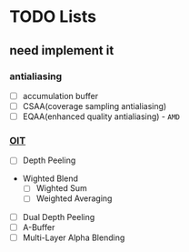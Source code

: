 # TODO Lists

## need implement it

### antialiasing

- [ ] accumulation buffer
- [ ] CSAA(coverage sampling antialiasing)
- [ ] EQAA(enhanced quality antialiasing) - `AMD`

### [OIT][OIT_1]

- [ ] Depth Peeling
- Wighted Blend
  - [ ] Wighted Sum
  - [ ] Weighted Averaging
- [ ] Dual Depth Peeling
- [ ] A-Buffer
- [ ] Multi-Layer Alpha Blending

[OIT_1]: https://zhuanlan.zhihu.com/p/353940259 "OIT 方法"
[OIT_2]: https://zhuanlan.zhihu.com/p/430980851 "OIT 方法"